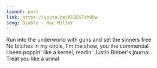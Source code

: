 ```yaml
---
layout: post
link: https://youtu.be/KlQESTshOPw
song: Diablo - Mac Miller
---
```

Run into the underworld with guns and set the sinners free  
No bitches in my circle, I'm the show, you the commercial  
I been poppin' like a kernel, readin' Justin Bieber's journal  
Treat you like a urinal  